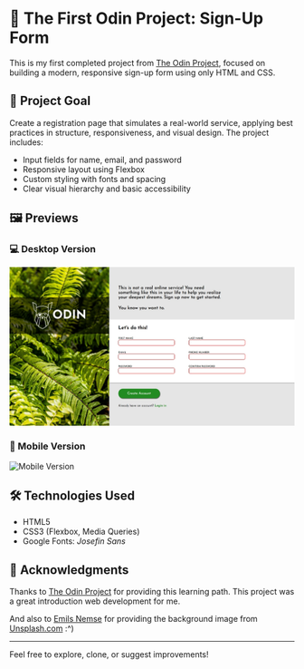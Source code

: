 # 🧾 The First Odin Project: Sign-Up Form

This is my first completed project from [The Odin Project](https://www.theodinproject.com/lessons/node-path-intermediate-html-and-css-sign-up-form), focused on building a modern, responsive sign-up form using only HTML and CSS.

## 📌 Project Goal

Create a registration page that simulates a real-world service, applying best practices in structure, responsiveness, and visual design. The project includes:

- Input fields for name, email, and password
- Responsive layout using Flexbox
- Custom styling with fonts and spacing
- Clear visual hierarchy and basic accessibility

## 🖼️ Previews

### 💻 Desktop Version
![Sign-Up Form Desktop](./assets/landscape_version.jpeg)

### 📱 Mobile Version
<img src="./assets/sign-up-form-mobile.png" alt="Mobile Version" width="300"/>


## 🛠️ Technologies Used

- HTML5
- CSS3 (Flexbox, Media Queries)
- Google Fonts: *Josefin Sans*

## 🙌 Acknowledgments

Thanks to [The Odin Project](https://www.theodinproject.com/) for providing this learning path. This project was a great introduction web development for me.

And also to [Emils Nemse](https://unsplash.com/pt-br/@ejn) for providing the background image from [Unsplash.com](https://unsplash.com/) :^)

---

Feel free to explore, clone, or suggest improvements!
